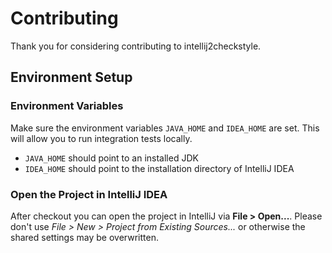 # Contributing
Thank you for considering contributing to intellij2checkstyle.

## Environment Setup

### Environment Variables
Make sure the environment variables `JAVA_HOME` and `IDEA_HOME` are set. This will allow you to run 
integration tests locally. 
- `JAVA_HOME` should point to an installed JDK
- `IDEA_HOME` should point to the installation directory of IntelliJ IDEA

### Open the Project in IntelliJ IDEA
After checkout you can open the project in IntelliJ via **File \> Open...**. 
Please don't use *File \> New \> Project from Existing Sources...* or otherwise the shared settings may be overwritten.



